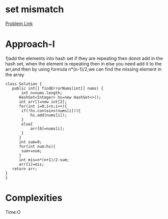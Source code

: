 # set mismatch

[Problem Link](https://leetcode.com/problems/set-mismatch/)

# Approach-I

1)add the elements into hash set if they are repeating then donot add in the hash set, when the element is repeating then 
 in else you need add it to the arr,and then by using formula n*(n-1)/2,we can find the missing element in the array

 ```
class Solution {
    public int[] findErrorNums(int[] nums) {
        int n=nums.length;
       HashSet<Integer> hs=new HashSet<>();
       int arr[]=new int[2];
       for(int i=0;i<n;i++){
        if(!hs.contains(nums[i])){
            hs.add(nums[i]);
        }
        else{
            arr[0]=nums[i];
        }
       }
       int sum=0;
       for(int num:hs){
        sum+=num;
       }
       int mis=n*(n+1)/2-sum;
       arr[1]=mis;
    return arr;
}
}

```

# Complexities

Time:O
